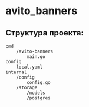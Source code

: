 # avito_banners

## Структура проекта:
    cmd
        /avito-banners
            main.go
    config
        local.yaml
    internal
        /config
            config.go
        /storage
            /models
            /postgres
